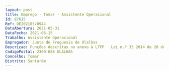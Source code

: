 ```yaml
--- 
layout: post
title: Emprego - Tomar - Assistente Operacional
Id: 87615
Ref: OE202105/0944
DataAbertura: 2021-05-31
DataFecho: 2021-06-15
Trabalho: Assistente Operacional
Empregador: Junta de Freguesia de Olalhas
Descricao: Funções descritas no anexo à LTFP   Lei n.º 35 2014 de 20 de junho, às quais corresponde o grau 1 de complexidade funcional na carreira e categoria de Assistente Operacional   área ADMINISTRATIVAAssim, e para além das funções descritas neste diploma, deverá o trabalhador . Assegurar funções n área de Secretaria  Contabilidade e Tesouraria . Realizar atendimento ao público . Realizar registo e licenciamento de canídeos . Realizar todo o trabalho administrativo . Elaborar e gerir a Contabilidade . Gerir a Tesouraria . Dar seguimento a todo o expediente da Junta, Serviço CTT. Emitir atestados e declarações diversas. Dar apoio à elaboração de atas . Promover a organização de processos. Acompanhar a Comissão Recenseadora. Assegurar a elaboração de processos de cemitérioExercer as demais funções, procedimentos, tarefas ou atribuições que lhe são cometidas por lei, pelo Regulamento, deliberação, despacho ou determinação superior.
CodigoPostal: 2300-088 OLALHAS
Concelho: Tomar
Distrito: Santarém
--- 
```

